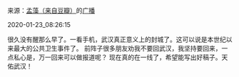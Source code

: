 来源：[孟藻（来自豆瓣）](https://www.douban.com/people/58493958/)的[广播](https://www.douban.com/people/58493958/status/2770942435/)


2020-01-23_08:26:15


很久没有醒那么早了。一看手机，武汉真正意义上的封城了。这可以说是本世纪以来最大的公共卫生事件了。
前阵子很多朋友劝我不要回武汉，我坚持要回来，一点私心是，万一回来可以做报道呢？
现在真的在一线了，希望能写出好稿子。天佑武汉！
